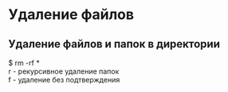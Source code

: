 # Удаление файлов
## Удаление файлов и папок в директории
$ rm -rf *  
r - рекурсивное удаление папок  
f - удаление без подтверждения


